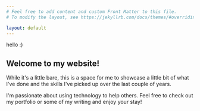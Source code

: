 ```yaml
---
# Feel free to add content and custom Front Matter to this file.
# To modify the layout, see https://jekyllrb.com/docs/themes/#overriding-theme-defaults

layout: default
---
```

hello :)

## Welcome to my website!

While it's a little bare, this is a space for me to showcase a little bit of what I've done and the skills I've picked up over the last couple of years.

I'm passionate about using technology to help others. Feel free to check out my portfolio or some of my writing and enjoy your stay!
